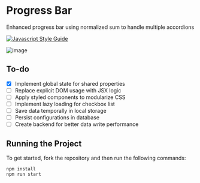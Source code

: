 # Progress Bar

Enhanced progress bar using normalized sum to handle multiple accordions

[![Javascript Style Guide](https://badgen.net/badge/eslint/airbnb/ff5a5f?icon=airbnb)](https://github.com/airbnb/javascript)

![image](https://user-images.githubusercontent.com/12193814/159146779-068564b0-44ce-41e1-8996-5ef7845ab30b.png)

## To-do

- [x] Implement global state for shared properties
- [ ] Replace explicit DOM usage with JSX logic
- [ ] Apply styled components to modularize CSS
- [ ] Implement lazy loading for checkbox list
- [ ] Save data temporally in local storage
- [ ] Persist configurations in database
- [ ] Create backend for better data write performance

## Running the Project

To get started, fork the repository and then run the following commands:

    npm install
    npm run start
